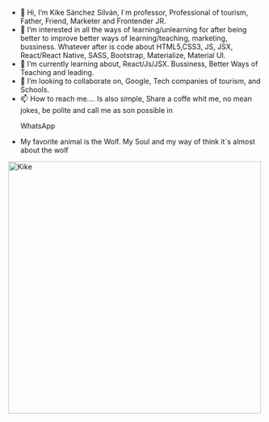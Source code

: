 - 👋 Hi, I’m Kike Sánchez Silván, I´m professor, Professional of tourism, Father, Friend, Marketer and Frontender JR.
- 👀 I’m interested in all the ways of learning/unlearning for after being better to improve better ways of learning/teaching, marketing, bussiness. Whatever after is code about HTML5,CSS3, JS, JSX, React/React Native, SASS, Bootstrap, Materialize, Material UI. 
- 🌱 I’m currently learning about, React/Js/JSX. Bussiness, Better Ways of Teaching and leading.
- 💞️ I’m looking to collaborate on, Google, Tech companies of tourism, and Schools.
- 📫 How to reach me.... Is also simple, Share a coffe whit me, no mean jokes, be polite and call me as son possible in <p><a target="blank" style="text-decoration:None;" href="https://wa.me/529931652632?text=Me%20gustaría%20hacer%20negocios%20contigo"></a>WhatsApp</p>
- My favorite animal is the Wolf. My Soul and my way of think it´s almost about the wolf
<!---
KikeSG2552/KikeSG2552 is a ✨ special ✨ repository because its `README.md` (this file) appears on your GitHub profile.
You can click the Preview link to take a look at your changes.
--->

<img src="https://drive.google.com/file/d/1HUtMSIPWyo2SYCAdB_Bm0Fl4R5gzRTaF/view" alt="Kike" width="500" height="500">
